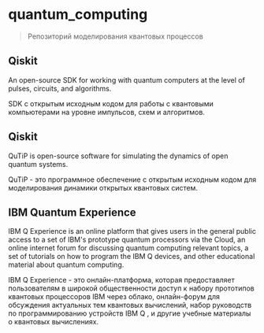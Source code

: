 # quantum_computing

>Репозиторий моделирования квантовых процессов

## Qiskit
An open-source SDK for working with quantum computers at the level of pulses, circuits, and algorithms.

SDK с открытым исходным кодом для работы с квантовыми компьютерами на уровне импульсов, схем и алгоритмов.

## Qiskit
QuTiP is open-source software for simulating the dynamics of open quantum systems.

QuTiP - это программное обеспечение с открытым исходным кодом для моделирования динамики открытых квантовых систем.

## IBM Quantum Experience 
IBM Q Experience is an online platform that gives users in the general public access to a set of IBM's prototype quantum processors via the Cloud, an online internet forum for discussing quantum computing relevant topics, a set of tutorials on how to program the IBM Q devices, and other educational material about quantum computing. 

IBM Q Experience - это онлайн-платформа, которая предоставляет пользователям в широкой общественности доступ к набору прототипов квантовых процессоров IBM через облако, онлайн-форум для обсуждения актуальных тем квантовых вычислений, набор руководств по программированию устройств IBM Q , и другие учебные материалы о квантовых вычислениях.
